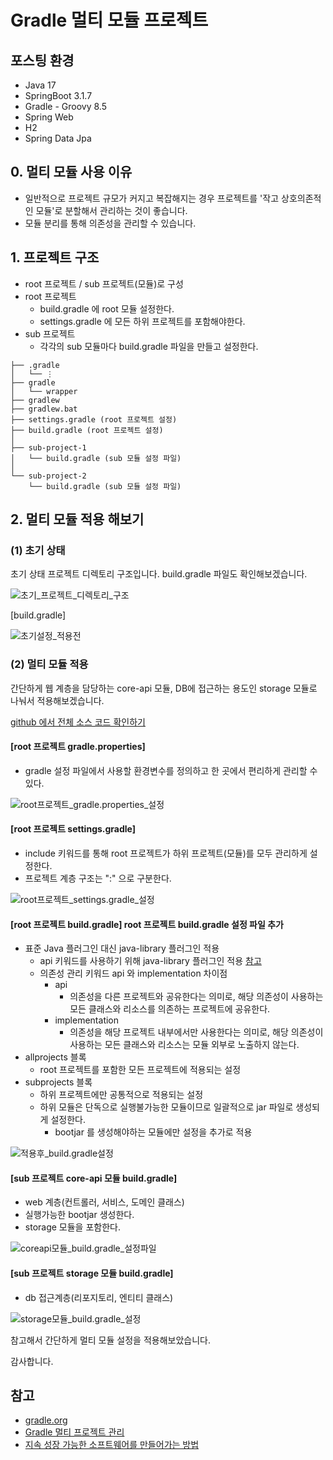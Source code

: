 # Gradle 멀티 모듈 프로젝트

## 포스팅 환경
- Java 17
- SpringBoot 3.1.7
- Gradle - Groovy 8.5
- Spring Web
- H2
- Spring Data Jpa

## 0. 멀티 모듈 사용 이유

- 일반적으로 프로젝트 규모가 커지고 복잡해지는 경우 프로젝트를 '작고 상호의존적인 모듈'로 분할해서 관리하는 것이 좋습니다.
- 모듈 분리를 통해 의존성을 관리할 수 있습니다.

## 1. 프로젝트 구조

- root 프로젝트 / sub 프로젝트(모듈)로 구성
- root 프로젝트
    - build.gradle 에 root 모듈 설정한다.
    - settings.gradle 에 모든 하위 프로젝트를 포함해야한다.
- sub 프로젝트
    - 각각의 sub 모듈마다 build.gradle 파일을 만들고 설정한다.

```
├── .gradle
│   └── ⋮
├── gradle
│   └── wrapper
├── gradlew
├── gradlew.bat
├── settings.gradle (root 프로젝트 설정)
├── build.gradle (root 프로젝트 설정)
│
├── sub-project-1
│   └── build.gradle (sub 모듈 설정 파일)
│
└── sub-project-2
    └── build.gradle (sub 모듈 설정 파일)
```

## 2. 멀티 모듈 적용 해보기

### (1) 초기 상태

초기 상태 프로젝트 디렉토리 구조입니다. build.gradle 파일도 확인해보겠습니다.

![초기_프로젝트_디렉토리_구조](docs/images/초기_프로젝트_디렉토리_구조.png)

[build.gradle]

![초기설정_적용전](docs/images/초기설정_root프로젝트build.gradle설정.png)

### (2) 멀티 모듈 적용

간단하게 웹 계층을 담당하는 core-api 모듈,
DB에 접근하는 용도인 storage 모듈로 나눠서 적용해보겠습니다.

[github 에서 전체 소스 코드 확인하기](https://github.com/creatingeveryday/STUDY_REVIEW/tree/main/Gradle/gradle-multi-module-project)

#### [root 프로젝트 gradle.properties]

- gradle 설정 파일에서 사용할 환경변수를 정의하고 한 곳에서 편리하게 관리할 수 있다.

![root프로젝트_gradle.properties_설정](docs/images/root프로젝트_gradle.properties_설정.png)

#### [root 프로젝트 settings.gradle]

- include 키워드를 통해 root 프로젝트가 하위 프로젝트(모듈)를 모두 관리하게 설정한다.
- 프로젝트 계층 구조는 ":" 으로 구분한다.

![root프로젝트_settings.gradle_설정](docs/images/root프로젝트_settings.gradle_설정.png)

#### [root 프로젝트 build.gradle] root 프로젝트 build.gradle 설정 파일 추가

- 표준 Java 플러그인 대신 java-library 플러그인 적용
    - api 키워드를 사용하기 위해 java-library 플러그인 적용 [참고](https://docs.gradle.org/current/userguide/java_library_plugin.html)
    - 의존성 관리 키워드 api 와 implementation 차이점
      - api
        - 의존성을 다른 프로젝트와 공유한다는 의미로, 해당 의존성이 사용하는 모든 클래스와 리소스를 의존하는 프로젝트에 공유한다.
      - implementation
        - 의존성을 해당 프로젝트 내부에서만 사용한다는 의미로, 해당 의존성이 사용하는 모든 클래스와 리소스는 모듈 외부로 노출하지 않는다. 
- allprojects 블록
  - root 프로젝트를 포함한 모든 프로젝트에 적용되는 설정
- subprojects 블록
  - 하위 프로젝트에만 공통적으로 적용되는 설정
  - 하위 모듈은 단독으로 실행불가능한 모듈이므로 일괄적으로 jar 파일로 생성되게 설정한다. 
    - bootjar 를 생성해야하는 모듈에만 설정을 추가로 적용

![적용후_build.gradle설정](docs/images/root프로젝트_build.gradle_설정.png)

#### [sub 프로젝트 core-api 모듈 build.gradle]

- web 계층(컨트롤러, 서비스, 도메인 클래스)
- 실행가능한 bootjar 생성한다.
- storage 모듈을 포함한다.

![coreapi모듈_build.gradle_설정파일](docs/images/coreapi모듈_build.gradle_설정파일.png)

#### [sub 프로젝트 storage 모듈 build.gradle]

- db 접근계층(리포지토리, 엔티티 클래스)

![storage모듈_build.gradle_설정](docs/images/storage모듈_build.gradle_설정.png)


참고해서 간단하게 멀티 모듈 설정을 적용해보았습니다.   

감사합니다.

## 참고

- [gradle.org](https://gradle.org/)
- [Gradle 멀티 프로젝트 관리](https://jojoldu.tistory.com/123)
- [지속 성장 가능한 소프트웨어를 만들어가는 방법](https://geminikims.medium.com/%EC%A7%80%EC%86%8D-%EC%84%B1%EC%9E%A5-%EA%B0%80%EB%8A%A5%ED%95%9C-%EC%86%8C%ED%94%84%ED%8A%B8%EC%9B%A8%EC%96%B4%EB%A5%BC-%EB%A7%8C%EB%93%A4%EC%96%B4%EA%B0%80%EB%8A%94-%EB%B0%A9%EB%B2%95-97844c5dab63)